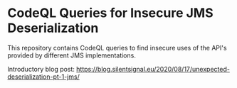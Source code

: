 CodeQL Queries for Insecure JMS Deserialization
===============================================

This repository contains CodeQL queries to find insecure uses of the API's provided by different JMS implementations.

Introductory blog post: https://blog.silentsignal.eu/2020/08/17/unexpected-deserialization-pt-1-jms/

